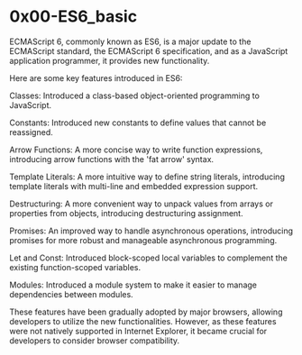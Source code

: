 # 0x00-ES6_basic


ECMAScript 6, commonly known as ES6, is a major update to the ECMAScript standard, the ECMAScript 6 specification, and as a JavaScript application programmer, it provides new functionality.

Here are some key features introduced in ES6:

Classes: Introduced a class-based object-oriented programming to JavaScript.

Constants: Introduced new constants to define values that cannot be reassigned.

Arrow Functions: A more concise way to write function expressions, introducing arrow functions with the 'fat arrow' syntax.

Template Literals: A more intuitive way to define string literals, introducing template literals with multi-line and embedded expression support.

Destructuring: A more convenient way to unpack values from arrays or properties from objects, introducing destructuring assignment.

Promises: An improved way to handle asynchronous operations, introducing promises for more robust and manageable asynchronous programming.

Let and Const: Introduced block-scoped local variables to complement the existing function-scoped variables.

Modules: Introduced a module system to make it easier to manage dependencies between modules.

These features have been gradually adopted by major browsers, allowing developers to utilize the new functionalities. However, as these features were not natively supported in Internet Explorer, it became crucial for developers to consider browser compatibility.
